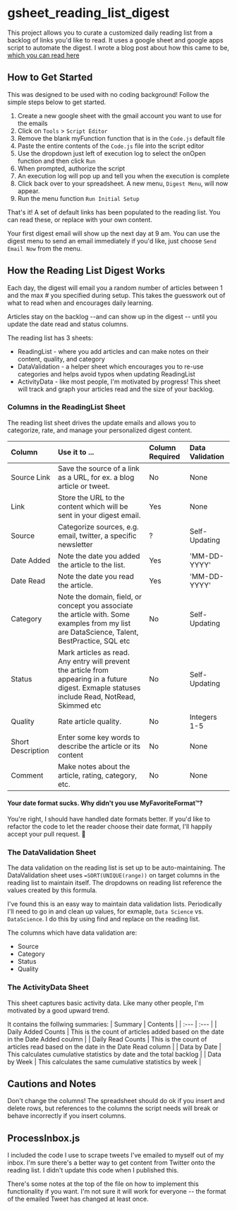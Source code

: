 # gsheet_reading_list_digest
This project allows you to curate a customized daily reading list from a backlog of links you'd like to read. It uses a google sheet and google apps script to automate the digest. I wrote a blog post about how this came to be, [which you can read here](https://betterwithdata.substack.com/p/learning-superpower)

## How to Get Started

This was designed to be used with no coding background! Follow the simple steps below to get started. 

1. Create a new google sheet with the gmail account you want to use for the emails 
2. Click on `Tools` > `Script Editor` 
3. Remove the blank myFunction function that is in the `Code.js` default file
4. Paste the entire contents of the `Code.js` file into the script editor
5. Use the dropdown just left of execution log to select the onOpen function and then click `Run`
6. When prompted, authorize the script
7. An execution log will pop up and tell you when the execution is complete
8. Click back over to your spreadsheet. A new menu, `Digest Menu`, will now appear.
9. Run the menu function `Run Initial Setup`

That's it! A set of default links has been populated to the reading list. You can read these, or replace with your own content.

Your first digest email will show up the next day at 9 am. You can use the digest menu to send an email immediately if you'd like, just choose `Send Email Now` from the menu.

## How the Reading List Digest Works

Each day, the digest will email you a random number of articles between 1 and the max # you specified during setup. This takes the guesswork out of what to read when and encourages daily learning.

Articles stay on the backlog --and can show up in the digest -- until you update the date read and status columns.

The reading list has 3 sheets:
- ReadingList - where you add articles and can make notes on their content, quality, and category
- DataValidation - a helper sheet which encourages you to re-use categories and helps avoid typos when updating ReadingList
- ActivityData - like most people, I'm motivated by progress! This sheet will track and graph your articles read and the size of your backlog.

### Columns in the ReadingList Sheet 

The reading list sheet drives the update emails and allows you to categorize, rate, and manage your personalized digest content. 

| Column      | Use it to ...      | Column Required | Data Validation | 
| :---        | :---         | :---            | :--- |
| Source Link | Save the source of a link as a URL, for ex. a blog article or tweet.  | No | None |
| Link  | Store the URL to the content which will be sent in your digest email. | Yes | None | 
| Source | Categorize sources, e.g. email, twitter, a specific newsletter | ? | Self-Updating |
| Date Added | Note the date you added the article to the list. | Yes | 'MM-DD-YYYY' |  
| Date Read | Note the date you read the article. | Yes | 'MM-DD-YYYY' | 
| Category | Note the domain, field, or concept you associate the article with. Some examples from my list are DataScience, Talent, BestPractice, SQL etc | No | Self-Updating |
| Status | Mark articles as read. Any entry will prevent the article from appearing in a future digest. Exmaple statuses include Read, NotRead, Skimmed etc | No | Self-Updating |
| Quality | Rate article quality. | No | Integers 1-5 |
| Short Description | Enter some key words to describe the article or its content | No | None | 
| Comment | Make notes about the article, rating, category, etc. | No | None | 

#### Your date format sucks. Why didn't you use MyFavoriteFormat™? 
You're right, I should have handled date formats better. If you'd like to refactor the code to let the reader choose their date format, I'll happily accept your pull request. 🥳

### The DataValidation Sheet 
The data validation on the reading list is set up to be auto-maintaining. The DataValidation sheet uses `=SORT(UNIQUE(range))` on target columns in the reading list to maintain itself. The dropdowns on reading list reference the values created by this formula. 

I've found this is an easy way to maintain data validation lists. Periodically I'll need to go in and clean up values, for exmaple, `Data Science` vs. `DataScience`. I do this by using find and replace on the reading list.

The columns which have data validation are:
- Source
- Category
- Status 
- Quality

### The ActivityData Sheet
This sheet captures basic activity data. Like many other people, I'm motivated by a good upward trend.

It contains the follwing summaries:
| Summary | Contents | 
| :---        | :---  |
| Daily Added Counts | This is the count of articles added based on the date in the Date Added coulmn | 
| Daily Read Counts | This is the count of articles read based on the date in the Date Read column | 
| Data by Date | This calculates cumulative statistics by date and the total backlog |
| Data by Week | This calculates the same cumulative statistics by week |

## Cautions and Notes

Don't change the columns! The spreadsheet should do ok if you insert and delete rows, but references to the columns the script needs will break or behave incorrectly if you insert columns.

## ProcessInbox.js

I included the code I use to scrape tweets I've emailed to myself out of my inbox. I'm sure there's a better way to get content from Twitter onto the reading list. I didn't update this code when I published this. 

There's some notes at the top of the file on how to implement this functionality if you want. I'm not sure it will work for everyone -- the format of the emailed Tweet has changed at least once.
